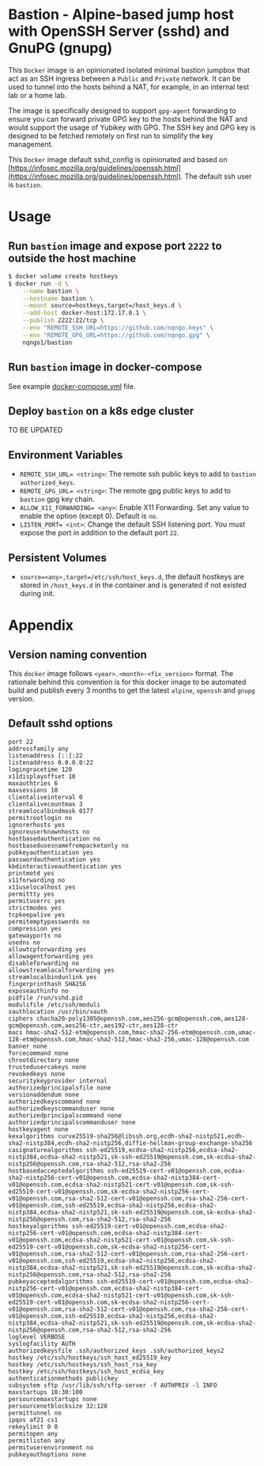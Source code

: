 # Bastion - Alpine-based jump host with OpenSSH Server (sshd) and GnuPG (gnupg)

This `Docker` image is an opinionated isolated minimal bastion jumpbox that act as an SSH ingress between a `Public` and `Private` network. It can be used to tunnel into the hosts behind a NAT, for example, in an internal test lab or a home lab.

The image is specifically designed to support `gpg-agent` forwarding to ensure you can forward private GPG key to the hosts behind the NAT and would support the usage of Yubikey with GPG. The SSH key and GPG key is designed to be fetched remotely on first run to simplify the key management.

This `Docker` image default sshd_config is opinionated and based on [https://infosec.mozilla.org/guidelines/openssh.html](https://infosec.mozilla.org/guidelines/openssh.html). The default ssh user is `bastion`.

# Usage

## Run `bastion` image and expose port `2222` to outside the host machine

```bash
$ docker volume create hostkeys
$ docker run -d \
    --name bastion \
    --hostname bastion \
    --mount source=hostkeys,target=/host_keys.d \
    --add-host docker-host:172.17.0.1 \
    --publish 2222:22/tcp \
    --env "REMOTE_SSH_URL=https://github.com/nqngo.keys" \
    --env "REMOTE_GPG_URL=https://github.com/nqngo.gpg" \
    nqngo1/bastion
```

## Run `bastion` image in docker-compose

See example [docker-compose.yml](docker-compose.yml) file.

## Deploy `bastion` on a k8s edge cluster

TO BE UPDATED

## Environment Variables

- `REMOTE_SSH_URL= <string>`: The remote ssh public keys to add to `bastion` `authorized_keys`.
- `REMOTE_GPG_URL= <string>`: The remote gpg public keys to add to `bastion` gpg key chain.
- `ALLOW_X11_FORWARDING= <any>`: Enable X11 Forwarding. Set any value to enable the option (except 0). Default is `no`.
- `LISTEN_PORT= <int>`: Change the default SSH listening port. You must expose the port in addition to the default port `22`.

## Persistent Volumes

- `source=<any>,target=/etc/ssh/host_keys.d`, the default hostkeys are stored in `/host_keys.d` in the container and is generated if not existed during init.

# Appendix

## Version naming convention

This `docker` image follows `<year>.<month>-<fix_version>` format. The rationale behind this convention is for this docker image to be automated build and publish every 3 months to get the latest `alpine`, `openssh` and `gnupg` version.

## Default sshd options

```
port 22
addressfamily any
listenaddress [::]:22
listenaddress 0.0.0.0:22
logingracetime 120
x11displayoffset 10
maxauthtries 6
maxsessions 10
clientaliveinterval 0
clientalivecountmax 3
streamlocalbindmask 0177
permitrootlogin no
ignorerhosts yes
ignoreuserknownhosts no
hostbasedauthentication no
hostbasedusesnamefrompacketonly no
pubkeyauthentication yes
passwordauthentication yes
kbdinteractiveauthentication yes
printmotd yes
x11forwarding no
x11uselocalhost yes
permittty yes
permituserrc yes
strictmodes yes
tcpkeepalive yes
permitemptypasswords no
compression yes
gatewayports no
usedns no
allowtcpforwarding yes
allowagentforwarding yes
disableforwarding no
allowstreamlocalforwarding yes
streamlocalbindunlink yes
fingerprinthash SHA256
exposeauthinfo no
pidfile /run/sshd.pid
modulifile /etc/ssh/moduli
xauthlocation /usr/bin/xauth
ciphers chacha20-poly1305@openssh.com,aes256-gcm@openssh.com,aes128-gcm@openssh.com,aes256-ctr,aes192-ctr,aes128-ctr
macs hmac-sha2-512-etm@openssh.com,hmac-sha2-256-etm@openssh.com,umac-128-etm@openssh.com,hmac-sha2-512,hmac-sha2-256,umac-128@openssh.com
banner none
forcecommand none
chrootdirectory none
trustedusercakeys none
revokedkeys none
securitykeyprovider internal
authorizedprincipalsfile none
versionaddendum none
authorizedkeyscommand none
authorizedkeyscommanduser none
authorizedprincipalscommand none
authorizedprincipalscommanduser none
hostkeyagent none
kexalgorithms curve25519-sha256@libssh.org,ecdh-sha2-nistp521,ecdh-sha2-nistp384,ecdh-sha2-nistp256,diffie-hellman-group-exchange-sha256
casignaturealgorithms ssh-ed25519,ecdsa-sha2-nistp256,ecdsa-sha2-nistp384,ecdsa-sha2-nistp521,sk-ssh-ed25519@openssh.com,sk-ecdsa-sha2-nistp256@openssh.com,rsa-sha2-512,rsa-sha2-256
hostbasedacceptedalgorithms ssh-ed25519-cert-v01@openssh.com,ecdsa-sha2-nistp256-cert-v01@openssh.com,ecdsa-sha2-nistp384-cert-v01@openssh.com,ecdsa-sha2-nistp521-cert-v01@openssh.com,sk-ssh-ed25519-cert-v01@openssh.com,sk-ecdsa-sha2-nistp256-cert-v01@openssh.com,rsa-sha2-512-cert-v01@openssh.com,rsa-sha2-256-cert-v01@openssh.com,ssh-ed25519,ecdsa-sha2-nistp256,ecdsa-sha2-nistp384,ecdsa-sha2-nistp521,sk-ssh-ed25519@openssh.com,sk-ecdsa-sha2-nistp256@openssh.com,rsa-sha2-512,rsa-sha2-256
hostkeyalgorithms ssh-ed25519-cert-v01@openssh.com,ecdsa-sha2-nistp256-cert-v01@openssh.com,ecdsa-sha2-nistp384-cert-v01@openssh.com,ecdsa-sha2-nistp521-cert-v01@openssh.com,sk-ssh-ed25519-cert-v01@openssh.com,sk-ecdsa-sha2-nistp256-cert-v01@openssh.com,rsa-sha2-512-cert-v01@openssh.com,rsa-sha2-256-cert-v01@openssh.com,ssh-ed25519,ecdsa-sha2-nistp256,ecdsa-sha2-nistp384,ecdsa-sha2-nistp521,sk-ssh-ed25519@openssh.com,sk-ecdsa-sha2-nistp256@openssh.com,rsa-sha2-512,rsa-sha2-256
pubkeyacceptedalgorithms ssh-ed25519-cert-v01@openssh.com,ecdsa-sha2-nistp256-cert-v01@openssh.com,ecdsa-sha2-nistp384-cert-v01@openssh.com,ecdsa-sha2-nistp521-cert-v01@openssh.com,sk-ssh-ed25519-cert-v01@openssh.com,sk-ecdsa-sha2-nistp256-cert-v01@openssh.com,rsa-sha2-512-cert-v01@openssh.com,rsa-sha2-256-cert-v01@openssh.com,ssh-ed25519,ecdsa-sha2-nistp256,ecdsa-sha2-nistp384,ecdsa-sha2-nistp521,sk-ssh-ed25519@openssh.com,sk-ecdsa-sha2-nistp256@openssh.com,rsa-sha2-512,rsa-sha2-256
loglevel VERBOSE
syslogfacility AUTH
authorizedkeysfile .ssh/authorized_keys .ssh/authorized_keys2
hostkey /etc/ssh/hostkeys/ssh_host_ed25519_key
hostkey /etc/ssh/hostkeys/ssh_host_rsa_key
hostkey /etc/ssh/hostkeys/ssh_host_ecdsa_key
authenticationmethods publickey
subsystem sftp /usr/lib/ssh/sftp-server -f AUTHPRIV -l INFO
maxstartups 10:30:100
persourcemaxstartups none
persourcenetblocksize 32:128
permittunnel no
ipqos af21 cs1
rekeylimit 0 0
permitopen any
permitlisten any
permituserenvironment no
pubkeyauthoptions none
```